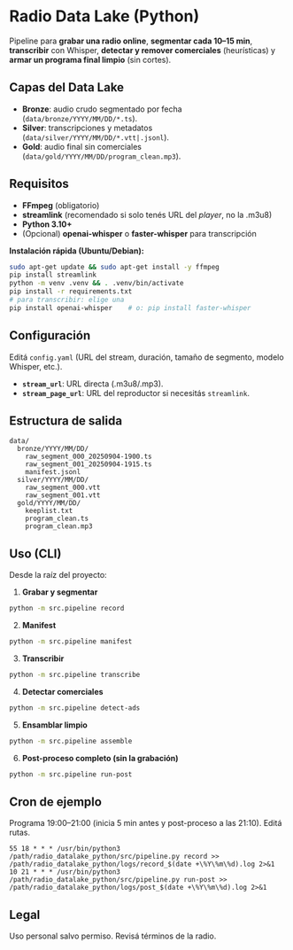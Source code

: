 # Radio Data Lake (Python)

Pipeline para **grabar una radio online**, **segmentar cada 10–15 min**, **transcribir** con Whisper,
**detectar y remover comerciales** (heurísticas) y **armar un programa final limpio** (sin cortes).

## Capas del Data Lake
- **Bronze**: audio crudo segmentado por fecha (`data/bronze/YYYY/MM/DD/*.ts`).
- **Silver**: transcripciones y metadatos (`data/silver/YYYY/MM/DD/*.vtt|.jsonl`).
- **Gold**: audio final sin comerciales (`data/gold/YYYY/MM/DD/program_clean.mp3`).

## Requisitos
- **FFmpeg** (obligatorio)  
- **streamlink** (recomendado si solo tenés URL del *player*, no la .m3u8)  
- **Python 3.10+**  
- (Opcional) **openai-whisper** o **faster-whisper** para transcripción

**Instalación rápida (Ubuntu/Debian):**
```bash
sudo apt-get update && sudo apt-get install -y ffmpeg
pip install streamlink
python -m venv .venv && . .venv/bin/activate
pip install -r requirements.txt
# para transcribir: elige una
pip install openai-whisper    # o: pip install faster-whisper
```

## Configuración
Editá `config.yaml` (URL del stream, duración, tamaño de segmento, modelo Whisper, etc.).  
- **`stream_url`**: URL directa (.m3u8/.mp3).  
- **`stream_page_url`**: URL del reproductor si necesitás `streamlink`.

## Estructura de salida
```
data/
  bronze/YYYY/MM/DD/
    raw_segment_000_20250904-1900.ts
    raw_segment_001_20250904-1915.ts
    manifest.jsonl
  silver/YYYY/MM/DD/
    raw_segment_000.vtt
    raw_segment_001.vtt
  gold/YYYY/MM/DD/
    keeplist.txt
    program_clean.ts
    program_clean.mp3
```

## Uso (CLI)
Desde la raíz del proyecto:

1) **Grabar y segmentar**
```bash
python -m src.pipeline record
```

2) **Manifest**
```bash
python -m src.pipeline manifest
```

3) **Transcribir**
```bash
python -m src.pipeline transcribe
```

4) **Detectar comerciales**
```bash
python -m src.pipeline detect-ads
```

5) **Ensamblar limpio**
```bash
python -m src.pipeline assemble
```

6) **Post-proceso completo (sin la grabación)**
```bash
python -m src.pipeline run-post
```

## Cron de ejemplo
Programa 19:00–21:00 (inicia 5 min antes y post-proceso a las 21:10). Editá rutas.
```cron
55 18 * * * /usr/bin/python3 /path/radio_datalake_python/src/pipeline.py record >> /path/radio_datalake_python/logs/record_$(date +\%Y\%m\%d).log 2>&1
10 21 * * * /usr/bin/python3 /path/radio_datalake_python/src/pipeline.py run-post >> /path/radio_datalake_python/logs/post_$(date +\%Y\%m\%d).log 2>&1
```

## Legal
Uso personal salvo permiso. Revisá términos de la radio.
